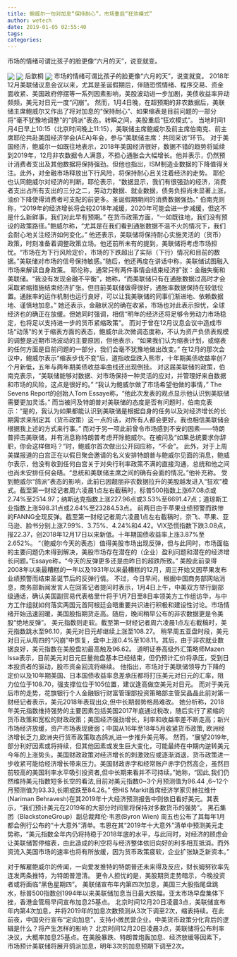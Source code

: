 ```yaml
---
title: 鲍威尔一句对加息“保持耐心”，市场重启“狂欢模式”
author: wetech
date: 2019-01-05 02:55:40
tags: 
categories: 
---
```

市场的情绪可谓比孩子的脸更像“六月的天”，说变就变。
<!-- more -->
<img align="center" border="0" src="https://imgcdn.yicai.com/uppics/images/2019/01/948d901af7bf8b712ce2efe5310ad5c2.jpg" />
<img align="center" border="0" src="https://imgcdn.yicai.com/uppics/images/2019/01/d348d78f774c400c52733d99f41f09d1.jpg" />
后歆桐
<img align="center" border="0" src="https://imgcdn.yicai.com/uppics/images/2019/01/21fdf66b2e2628f51b11273a5359b423.jpg" />
市场的情绪可谓比孩子的脸更像“六月的天”，说变就变。
2018年12月美联储议息会议以来，尤其是圣诞假期后，伴随恐慌情绪、程序交易、资金面收紧、美国政府停摆等一系列因素影响，美股波动进一步加剧，美债收益率异动频频，美元对日元一度“闪崩”。
然而，1月4日晚，在超预期的非农数据后，美联储主席鲍威尔又作出了将对加息的“保持耐心”、如果缩表是目前问题的一部分将“毫不犹豫地调整”的“鸽派”表态。转瞬之间，美股重启“狂欢模式”。
当地时间1月4日早上10:15（北京时间晚上11:15），美联储主席鲍威尔及前主席伯南克、前主席耶伦共赴美国经济学会(AEA)年会，参与“美联储主席：共同采访”环节。
对于美国经济，鲍威尔一如既往地表示，2018年美国经济很好，数据不错的趋势将延续到2019年，12月非农数据令人满意，不担心通胀会大幅增长。他并表示，仍然预计消费者支出及其他数据将保持强劲。但他也指出，ISM制造业数据的下降值得关注。此外，对金融市场释放出下行风险，将保持耐心且关注着经济的走势。
耶伦也认同鲍威尔对经济的判断。耶伦表示，“数据显示，我们有很强劲的经济，消费者支出占所有支出的三分之二，劳动力数据、就业数据，债务负担尚未显著上涨，油价下降使得消费者可支配的前更多。圣诞假期期间的消费数据强劲。”
伯南克则称，“2019年的经济增长将会较2018年减缓，2020年可能会进一步减缓，但这不是什么新鲜事，我们对此早有预期。”
在货币政策方面，“一如既往地，我们没有预设的政策路径。”鲍威尔称，“尤其是在我们看到通胀数据不温不火的情况下，我们会耐心地关注经济如何变化。” 他还表示，美联储将保持耐心实施灵活的（货币）政策，时刻准备着调整政策立场。他还前所未有的提到，美联储将考虑市场担忧。“市场在为下行风险定价，市场的下跌超出了实际（下行）情况和目前的数据。”美联储对市场的信号保持敏感。”随后，他还再度在讲话中称，美联储试图融入市场来解读自身政策。
耶伦称，通常只有两件事情会结束经济扩张：金融失衡和美联储。“我没有发现金融不平衡”，她称，“而美联储只有在通胀数据过高时才会采取紧缩措施结束经济扩张。但目前美联储做得很好，通胀率数据保持在较低位置。通胀率的运作机制也运行良好，可以让我美联储的同事们渐进地、依赖数据地、谨慎地加息。”
她还表示，金融状况的确在收紧，市场也对此表示担忧，全球经济也的确正在放缓。但她同时强调，相信“明年的经济还将足够令劳动力市场稳定，也将足以支持进一步的货币紧缩政策”。
而对于曾在12月议息会议中造成市场“动荡”的关于缩表方面的表态，鲍威尔此次微调态度称，不认为资产负债表规模的调整是近期市场波动的主要原因，但他表示，“如果我们认为缩表计划，或缩表的任何方面是目前问题的一部分，我们会毫不犹豫地做出改变。”
在12月的那次会议中，鲍威尔表示“缩表步伐不变”后，道指收盘跌入熊市，十年期美债收益率创7个月新低，五年与两年期美债收益率曲线还出现倒挂。
对这届美联储的政策，伯南克表示，“美联储能够对数据、对市场保持一种灵活的应对，并管理好来自数据和市场的风险，这点是很好的。”
“我认为鲍威尔做了市场希望他做的事情，” The Sevens Report的创始人Tom Essaye称，“他此次发表的观点显示他认识到美联储需要更加灵活。”
而当被问及特朗普对美联储的态度是否有问题时，伯南克表示：“是的，我认为如果都能认识到美联储是根据自身的任务以及对经济增长的长期需求来制定其（货币政策）这一点的话，对所有人都会更好。我也相信美联储会根据我上述的方式来行事。”
而对于另一项此前曾令市场感到不安的因素——特朗普抨击美联储，并有消息称特朗普考虑开除鲍威尔。在被问及“如果总统要求你辞职，你会这样做吗？”时，鲍威尔首次做出公开回应称，“不会”。
此外，对于上周美媒报道的白宫正在以假日聚会邀请的名义安排特朗普与鲍威尔见面的消息，鲍威尔表示，他没有收到任何白宫关于对央行利率政策不满的直接沟通，总统和他之间也尚未安排任何会晤。“总统和美联储主席之间的确有会面的情况。”他补充称。
受到鲍威尔“鸽派”表态的影响，此前已因靓丽非农数据拉升的美股越发进入“狂欢”模式。截至第一财经记者周六凌晨1点左右截稿时，标普500指数上涨67.08点或2.74%至2514.97；纳斯达克指数上涨227.96点或3.53%至6691.47点；道琼斯工业指数上涨598.31点或2.64%至23284.53点。
前两日由于苹果业绩预警而跌惨的FANNG全现反弹。截至第一财经记者周六凌晨1点左右截稿时，奈飞、苹果、亚马逊、脸书分别上涨7.99%、3.75%、4.24%和4.42。VIX恐慌指数下跌3.08点，报22.37，创2018年12月17日以来新低。十年期国债收益率上涨3.87%至2.652%。
“（鲍威尔今天的表态）值得美股市场出现反弹，但与此同时，市场面临的主要问题仍未得到解决，美股市场存在潜在的（企业）盈利问题和潜在的经济增长问题。”Essaye称，“今天的反弹更多还是由昨日的超跌所致。”
美股此前录得2008年以来最糟糕的一年以及1931年以来最糟糕的12月，周三开始又因苹果发布业绩预警而结束圣诞节后的反弹行情。
不过，今日早间，根据中国商务部网站消息，商务部新闻发言人在回答记者提问时表示，1月4日上午，中美双方举行副部级通话，确认美国副贸易代表格里什将于1月7日至8日率领美方工作组访华，与中方工作组就如何落实两国元首阿根廷会晤重要共识进行积极和建设性讨论。市场情绪开始迅速回暖，美国股指期货走高。随后，晚间稍早公布的非农数据更是令美股“绝地反弹”。
美元指数则走软。截至第一财经记者周六凌晨1点左右截稿时，美元指数跳水至96.10，美元对日元却继续上涨至108.27。
稍早周五亚盘时段，美元对日元从周四的“闪崩”中恢复，盘中上涨0.4%至108.11。其后，由于非农就业数据良好，美元指数在美股盘初最高触及96.62。
道明证券高级外汇策略师Mazen Issa表示，目前美元对日元巨量抛盘基本已经结束，但仍预计汇价将承压，受到日本投资者的驱动，股市资金回流将继续。
他指出，市场对于美联储领导力下降的定价以及10年期美国、日本国债收益率息差承压都将打压美元对日元的汇率，阻力位位于108.70，强支撑位位于105位置，建议逢高做空美元对日元。
而对于美元后市的走势，花旗银行个人金融银行财富管理部投资策略部主管吴晶晶此前对第一财经记者表示，美元2018年表现出众,但中长期弱势格局难改。
她分析称，2018年美元指数维持强势的主要因素包括美国2017年底通过税改，随后实行了紧缩的货币政策和宽松的财政政策；美国经济强劲增长，利率和收益率差不断走高；新兴市场经济放缓，资产市场表现疲弱；中国从16年至18年5月收紧货币政策, 欧洲经济增长乏力,欧洲央行货币政策取态鸽派,进一步推升美元等。
然而，“展望2019年,部分利好因素或将持续，但其他因素或发生巨大变化，可能最终在中期内逆转美元今年的上涨势头。美国财政政策对经济增长的刺激效应或逐渐消退，货币政策进一步收紧可能给经济增长带来压力。美国财政赤字和经常账户赤字仍然高企，虽然目前较高的美国利率水平吸引投资者,但中长期来看并不可持续。”她称，“因此,我们仍然维持美元指数短多长空的看法,目前对美元指数0~3个月预测值为96.44 ,6~12个月预测值为93.33,长期或跌至84.26。”
但HIS Markit首席经济学家贝赫拉维什(Nariman Behravesh)在其2019年十大经济预测报告中则依旧看好美元。其表示，“我们预计美元在2019年的大部分时间里将保持对多数货币的强势”。
黑石集团（BlackstoneGroup）副总裁拜伦·韦恩(Byron Wien) 周五也公布了其每年1月都会例行公布的“十大意外”清单。韦恩在其“2019年十大意外”清单中预测美元走势称，“美元指数全年内仍将持稳于2018年底的水平，与此同时，对经济的顾虑会让美联储暂停缩表，由此造成的利空将与经济整体依旧向好的利多相互抵消。而外资流入美国市场的速率也将有所放缓，因为货币政策疲软，企业扩张缺乏新资本。”
 
 
对于解雇鲍威尔的传闻，一向爱发推特的特朗普还未来得及反应，财长姆努钦率先连发两条推特，为特朗普澄清。
更令人担忧的是，美股期货走势暗示，今晚投资者或将面临“黑色星期四”。
美联储宣布年内第四次加息，美国三大股指尾盘跳水，标普500指数创1994年以来美联储加息当日最大跌幅。亚太市场早盘集体下挫，香港金管局早间宣布加息25基点。
北京时间12月20日凌晨3点，美联储宣布年内第4次加息，并将2019年的加息次数预测从3次下调至2次，缩表持续。在此前夜，中国央行宣布“定向加息”，支持小微民营企业。中美货币政策分化背后的逻辑是什么？将产生怎样的影响？
北京时间12月20日凌晨3点，美联储将公布利率决议，大概率加息25基点。在美股暴跌、特朗普炮轰加息、经济放缓等因素下，市场预计美联储将展开鸽派加息，明年3次的加息预期下调至2次。
